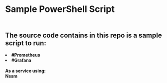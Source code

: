 # Sample PowerShell Script 
<br>The source code contains in this repo is 
a sample script to run:
----------------
<li><b>#Prometheus</li>
<li><b>#Grafana</li>
<br>
<b>As a service using:
<br>
<b>Nssm
